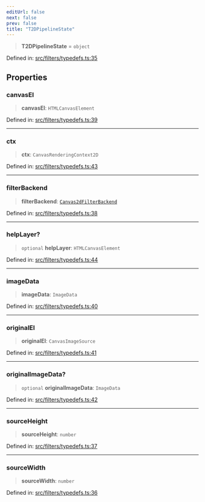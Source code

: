 ```yaml
---
editUrl: false
next: false
prev: false
title: "T2DPipelineState"
---
```


> **T2DPipelineState** = `object`

Defined in: [src/filters/typedefs.ts:35](https://github.com/fabricjs/fabric.js/blob/fea1b29b7495d9634e300bd4bfa43de097745805/src/filters/typedefs.ts#L35)

## Properties

### canvasEl

> **canvasEl**: `HTMLCanvasElement`

Defined in: [src/filters/typedefs.ts:39](https://github.com/fabricjs/fabric.js/blob/fea1b29b7495d9634e300bd4bfa43de097745805/src/filters/typedefs.ts#L39)

***

### ctx

> **ctx**: `CanvasRenderingContext2D`

Defined in: [src/filters/typedefs.ts:43](https://github.com/fabricjs/fabric.js/blob/fea1b29b7495d9634e300bd4bfa43de097745805/src/filters/typedefs.ts#L43)

***

### filterBackend

> **filterBackend**: [`Canvas2dFilterBackend`](/api/classes/canvas2dfilterbackend/)

Defined in: [src/filters/typedefs.ts:38](https://github.com/fabricjs/fabric.js/blob/fea1b29b7495d9634e300bd4bfa43de097745805/src/filters/typedefs.ts#L38)

***

### helpLayer?

> `optional` **helpLayer**: `HTMLCanvasElement`

Defined in: [src/filters/typedefs.ts:44](https://github.com/fabricjs/fabric.js/blob/fea1b29b7495d9634e300bd4bfa43de097745805/src/filters/typedefs.ts#L44)

***

### imageData

> **imageData**: `ImageData`

Defined in: [src/filters/typedefs.ts:40](https://github.com/fabricjs/fabric.js/blob/fea1b29b7495d9634e300bd4bfa43de097745805/src/filters/typedefs.ts#L40)

***

### originalEl

> **originalEl**: `CanvasImageSource`

Defined in: [src/filters/typedefs.ts:41](https://github.com/fabricjs/fabric.js/blob/fea1b29b7495d9634e300bd4bfa43de097745805/src/filters/typedefs.ts#L41)

***

### originalImageData?

> `optional` **originalImageData**: `ImageData`

Defined in: [src/filters/typedefs.ts:42](https://github.com/fabricjs/fabric.js/blob/fea1b29b7495d9634e300bd4bfa43de097745805/src/filters/typedefs.ts#L42)

***

### sourceHeight

> **sourceHeight**: `number`

Defined in: [src/filters/typedefs.ts:37](https://github.com/fabricjs/fabric.js/blob/fea1b29b7495d9634e300bd4bfa43de097745805/src/filters/typedefs.ts#L37)

***

### sourceWidth

> **sourceWidth**: `number`

Defined in: [src/filters/typedefs.ts:36](https://github.com/fabricjs/fabric.js/blob/fea1b29b7495d9634e300bd4bfa43de097745805/src/filters/typedefs.ts#L36)
